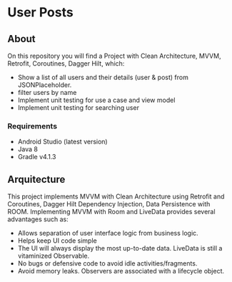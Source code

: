 # User Posts
## About
On this repository you will find a Project with Clean Architecture, MVVM, Retrofit, Coroutines, Dagger Hilt, which:
* Show a list of all users and their details (user & post) from JSONPlaceholder. 
* filter users by name
* Implement unit testing for use a case and view model
* Implement unit testing for searching user

### Requirements
* Android Studio (latest version)
* Java 8
* Gradle v4.1.3

## Arquitecture
This project implements MVVM with Clean Architecture using Retrofit and Coroutines, Dagger Hilt Dependency Injection, Data Persistence with ROOM.
Implementing MVVM with Room and LiveData provides several advantages such as:
* Allows separation of user interface logic from business logic.
* Helps keep UI code simple
* The UI will always display the most up-to-date data. LiveData is still a vitaminized Observable.
* No  bugs or defensive code to avoid idle activities/fragments. 
* Avoid memory leaks. Observers are associated with a lifecycle object.


